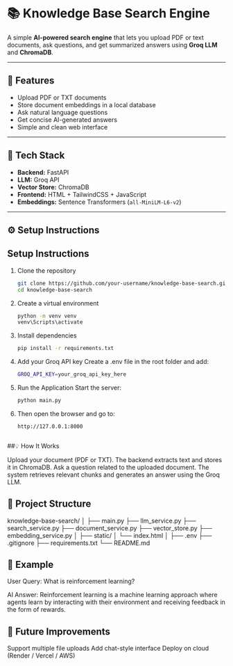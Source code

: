 # 📚 Knowledge Base Search Engine

A simple **AI-powered search engine** that lets you upload PDF or text documents, ask questions, and get summarized answers using **Groq LLM** and **ChromaDB**.

---

## 🚀 Features

- Upload PDF or TXT documents  
- Store document embeddings in a local database  
- Ask natural language questions  
- Get concise AI-generated answers  
- Simple and clean web interface  

---

## 🧰 Tech Stack

- **Backend:** FastAPI  
- **LLM:** Groq API  
- **Vector Store:** ChromaDB  
- **Frontend:** HTML + TailwindCSS + JavaScript  
- **Embeddings:** Sentence Transformers (`all-MiniLM-L6-v2`)

---

## ⚙️ Setup Instructions

## Setup Instructions

1. Clone the repository
   ```bash
   git clone https://github.com/your-username/knowledge-base-search.git
   cd knowledge-base-search

2. Create a virtual environment
   ```bash
   python -m venv venv
   venv\Scripts\activate

3. Install dependencies
   ```bash
   pip install -r requirements.txt

4. Add your Groq API key
   Create a .env file in the root folder and add:
   ```bash
   GROQ_API_KEY=your_groq_api_key_here

5. Run the Application
   Start the server:
   ```bash
   python main.py
   
6. Then open the browser and go to:
   ```bash
   http://127.0.0.1:8000



##💡 How It Works

Upload your document (PDF or TXT).
The backend extracts text and stores it in ChromaDB.
Ask a question related to the uploaded document.
The system retrieves relevant chunks and generates an answer using the Groq LLM.

## 📂 Project Structure
knowledge-base-search/
│
├── main.py
├── llm_service.py
├── search_service.py
├── document_service.py
├── vector_store.py
├── embedding_service.py
│
├── static/
│   └── index.html
│
├── .env
├── .gitignore
├── requirements.txt
└── README.md


## 🧠 Example

User Query:
What is reinforcement learning?

AI Answer:
Reinforcement learning is a machine learning approach where agents learn by interacting with their environment and receiving feedback in the form of rewards.


## 🏁 Future Improvements

Support multiple file uploads
Add chat-style interface
Deploy on cloud (Render / Vercel / AWS)
